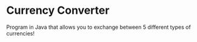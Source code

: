 # Currency Converter
 Program in Java that allows you to exchange between 5 different types of currencies!
